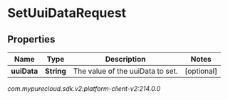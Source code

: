 # SetUuiDataRequest


## Properties

| Name | Type | Description | Notes |
| ------------ | ------------- | ------------- | ------------- |
| **uuiData** | **String** | The value of the uuiData to set. |  [optional] |




_com.mypurecloud.sdk.v2:platform-client-v2:214.0.0_
